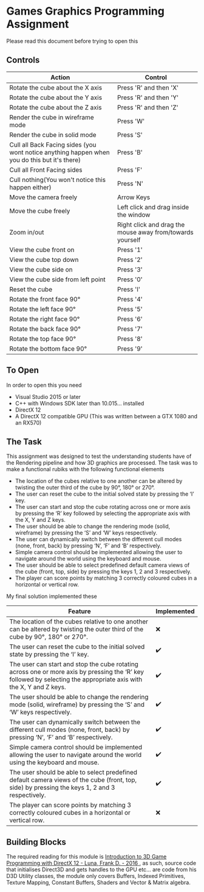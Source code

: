 # Games Graphics Programming Assignment 
Please read this document before trying to open this
## Controls
|Action|Control|
|---|---|
|Rotate the cube about the X axis|Press 'R' and then 'X'|
|Rotate the cube about the Y axis|Press 'R' and then 'Y'|
|Rotate the cube about the Z axis|Press 'R' and then 'Z'|
|Render the cube in wireframe mode|Press 'W'|
|Render the cube in solid mode|Press 'S'|
|Cull all Back Facing sides (you wont notice anything happen when you do this but it's there)|Press 'B'|
|Cull all Front Facing sides|Press 'F'|
|Cull nothing(You won't notice this happen either)|Press 'N'|
|Move the camera freely|Arrow Keys|
|Move the cube freely|Left click and drag inside the window|
|Zoom in/out|Right click and drag the mouse away from/towards yourself|
|View the cube front on|Press '1'|
|View the cube top down|Press '2'|
|View the cube side on|Press '3'|
|View the cube side from left point|Press '0'|
|Reset the cube|Press 'I'|
|Rotate the front face 90°|Press '4'|
|Rotate the left face 90°|Press '5'|
|Rotate the right face 90°|Press '6'|
|Rotate the back face 90°|Press '7'|
|Rotate the top face 90°|Press '8'|
|Rotate the bottom face 90°|Press '9'|
## To Open
In order to open this you need
 - Visual Studio 2015 or later
 - C++ with Windows SDK later than 10.015... installed
 - DirectX 12
 - A DirectX 12 compatible GPU (This was written between a GTX 1080 and an RX570)
## The Task
This assignment was designed to test the understanding students have of the Rendering pipeline and how 3D graphics are processed. 
The task was to make a functional rubiks with the following functional elements
  - The location of the cubes relative to one another can be altered by twisting the
    outer third of the cube by 90°, 180° or 270°.
- The user can reset the cube to the initial solved state by pressing the ‘I’ key.
- The user can start and stop the cube rotating across one or more axis by
pressing the ‘R’ key followed by selecting the appropriate axis with the X, Y and
Z keys.
- The user should be able to change the rendering mode (solid, wireframe) by
pressing the ‘S’ and ‘W’ keys respectively.
- The user can dynamically switch between the different cull modes (none, front,
back) by pressing ‘N’, ‘F’ and ‘B’ respectively.
- Simple camera control should be implemented allowing the user to navigate
around the world using the keyboard and mouse.
- The user should be able to select predefined default camera views of the cube
(front, top, side) by pressing the keys 1, 2 and 3 respectively.
- The player can score points by matching 3 correctly coloured cubes in a
horizontal or vertical row.

My final solution implemented these

|Feature|Implemented|
|---|---|
|The location of the cubes relative to one another can be altered by twisting the outer third of the cube by 90°, 180° or 270°.|:x:|
|The user can reset the cube to the initial solved state by pressing the ‘I’ key.|:heavy_check_mark:|
|The user can start and stop the cube rotating across one or more axis by pressing the ‘R’ key followed by selecting the appropriate axis with the X, Y and Z keys.|:heavy_check_mark:|
|The user should be able to change the rendering mode (solid, wireframe) by pressing the ‘S’ and ‘W’ keys respectively.|:heavy_check_mark:|
|The user can dynamically switch between the different cull modes (none, front, back) by pressing ‘N’, ‘F’ and ‘B’ respectively.|:heavy_check_mark:|
|Simple camera control should be implemented allowing the user to navigate around the world using the keyboard and mouse.|:heavy_check_mark:|
|The user should be able to select predefined default camera views of the cube (front, top, side) by pressing the keys 1, 2 and 3 respectively.|:heavy_check_mark:|
|The player can score points by matching 3 correctly coloured cubes in a horizontal or vertical row.|:x:|

## Building Blocks
The required reading for this module is [Introduction to 3D Game Programming with DirectX 12 - Luna, Frank D. - 2016 ](http://www.d3dcoder.net/ "D3DCoder.net"), as such, source code that initialises Direct3D and gets handles to the GPU etc... are code from his D3D Utility classes, the module only covers Buffers, Indexed Primitives, Texture Mapping, Constant Buffers, Shaders and Vector & Matrix algebra.
